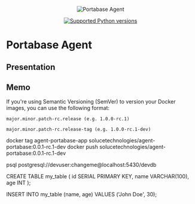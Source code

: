 <p align="center">
  <img src="" alt="Portabase Agent">
</p>

<p align="center">
<a href="https://www.python.org/downloads/release/python-3120/" target="_blank">
    <img src="https://img.shields.io/badge/python-3.13-blue.svg" alt="Supported Python versions">
</a>
</p>

# Portabase Agent

## Presentation

## Memo 

If you're using Semantic Versioning (SemVer) to version your Docker images, you can use the following format:

```major.minor.patch-rc.release (e.g. 1.0.0-rc.1)```

```major.minor.patch-rc.release-tag (e.g. 1.0.0-rc.1-dev)```


docker tag agent-portabase-app solucetechnologies/agent-portabase:0.0.1-rc.1-dev
docker push solucetechnologies/agent-portabase:0.0.1-rc.1-dev


psql postgresql://devuser:changeme@localhost:5430/devdb

CREATE TABLE my_table (
id SERIAL PRIMARY KEY,
name VARCHAR(100),
age INT
);


INSERT INTO my_table (name, age)
VALUES ('John Doe', 30);